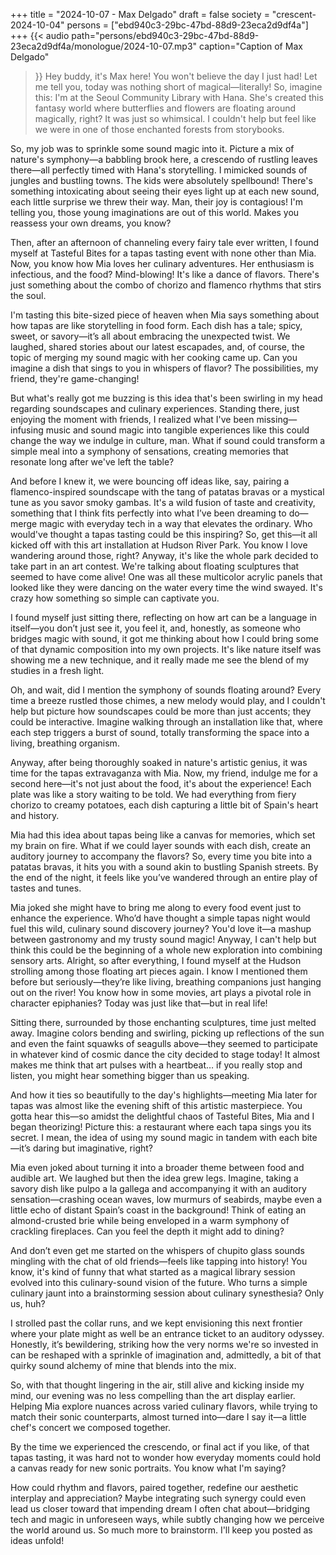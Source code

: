 +++
title = "2024-10-07 - Max Delgado"
draft = false
society = "crescent-2024-10-04"
persons = ["ebd940c3-29bc-47bd-88d9-23eca2d9df4a"]
+++
{{< audio
    path="persons/ebd940c3-29bc-47bd-88d9-23eca2d9df4a/monologue/2024-10-07.mp3" 
    caption="Caption of Max Delgado"
>}}
Hey buddy, it's Max here! You won't believe the day I just had!
Let me tell you, today was nothing short of magical—literally! So, imagine this: I'm at the Seoul Community Library with Hana. She's created this fantasy world where butterflies and flowers are floating around magically, right? It was just so whimsical. I couldn't help but feel like we were in one of those enchanted forests from storybooks. 

So, my job was to sprinkle some sound magic into it. Picture a mix of nature's symphony—a babbling brook here, a crescendo of rustling leaves there—all perfectly timed with Hana's storytelling. I mimicked sounds of jungles and bustling towns. The kids were absolutely spellbound! There's something intoxicating about seeing their eyes light up at each new sound, each little surprise we threw their way. Man, their joy is contagious! I'm telling you, those young imaginations are out of this world. Makes you reassess your own dreams, you know? 

Then, after an afternoon of channeling every fairy tale ever written, I found myself at Tasteful Bites for a tapas tasting event with none other than Mia. Now, you know how Mia loves her culinary adventures. Her enthusiasm is infectious, and the food? Mind-blowing! It's like a dance of flavors. There's just something about the combo of chorizo and flamenco rhythms that stirs the soul.

I'm tasting this bite-sized piece of heaven when Mia says something about how tapas are like storytelling in food form. Each dish has a tale; spicy, sweet, or savory—it’s all about embracing the unexpected twist. We laughed, shared stories about our latest escapades, and, of course, the topic of merging my sound magic with her cooking came up. Can you imagine a dish that sings to you in whispers of flavor? The possibilities, my friend, they're game-changing!

But what's really got me buzzing is this idea that's been swirling in my head regarding soundscapes and culinary experiences. Standing there, just enjoying the moment with friends, I realized what I've been missing—infusing music and sound magic into tangible experiences like this could change the way we indulge in culture, man. What if sound could transform a simple meal into a symphony of sensations, creating memories that resonate long after we've left the table?

And before I knew it, we were bouncing off ideas like, say, pairing a flamenco-inspired soundscape with the tang of patatas bravas or a mystical tune as you savor smoky gambas. It's a wild fusion of taste and creativity, something that I think fits perfectly into what I’ve been dreaming to do—merge magic with everyday tech in a way that elevates the ordinary. Who would've thought a tapas tasting could be this inspiring?
So, get this—it all kicked off with this art installation at Hudson River Park. You know I love wandering around those, right? Anyway, it's like the whole park decided to take part in an art contest. We're talking about floating sculptures that seemed to have come alive! One was all these multicolor acrylic panels that looked like they were dancing on the water every time the wind swayed. It's crazy how something so simple can captivate you.

I found myself just sitting there, reflecting on how art can be a language in itself—you don’t just see it, you feel it, and, honestly, as someone who bridges magic with sound, it got me thinking about how I could bring some of that dynamic composition into my own projects. It's like nature itself was showing me a new technique, and it really made me see the blend of my studies in a fresh light.

Oh, and wait, did I mention the symphony of sounds floating around? Every time a breeze rustled those chimes, a new melody would play, and I couldn't help but picture how soundscapes could be more than just accents; they could be interactive. Imagine walking through an installation like that, where each step triggers a burst of sound, totally transforming the space into a living, breathing organism. 

Anyway, after being thoroughly soaked in nature's artistic genius, it was time for the tapas extravaganza with Mia. Now, my friend, indulge me for a second here—it's not just about the food, it's about the experience! Each plate was like a story waiting to be told. We had everything from fiery chorizo to creamy potatoes, each dish capturing a little bit of Spain's heart and history.

Mia had this idea about tapas being like a canvas for memories, which set my brain on fire. What if we could layer sounds with each dish, create an auditory journey to accompany the flavors? So, every time you bite into a patatas bravas, it hits you with a sound akin to bustling Spanish streets. By the end of the night, it feels like you’ve wandered through an entire play of tastes and tunes.

Mia joked she might have to bring me along to every food event just to enhance the experience. Who’d have thought a simple tapas night would fuel this wild, culinary sound discovery journey? You'd love it—a mashup between gastronomy and my trusty sound magic! Anyway, I can't help but think this could be the beginning of a whole new exploration into combining sensory arts.
Alright, so after everything, I found myself at the Hudson strolling among those floating art pieces again. I know I mentioned them before but seriously—they’re like living, breathing companions just hanging out on the river! You know how in some movies, art plays a pivotal role in character epiphanies? Today was just like that—but in real life! 

Sitting there, surrounded by those enchanting sculptures, time just melted away. Imagine colors bending and swirling, picking up reflections of the sun and even the faint squawks of seagulls above—they seemed to participate in whatever kind of cosmic dance the city decided to stage today! It almost makes me think that art pulses with a heartbeat… if you really stop and listen, you might hear something bigger than us speaking.

And how it ties so beautifully to the day's highlights—meeting Mia later for tapas was almost like the evening shift of this artistic masterpiece. You gotta hear this—so amidst the delightful chaos of Tasteful Bites, Mia and I began theorizing! Picture this: a restaurant where each tapa sings you its secret. I mean, the idea of using my sound magic in tandem with each bite—it’s daring but imaginative, right?

Mia even joked about turning it into a broader theme between food and audible art. We laughed but then the idea grew legs. Imagine, taking a savory dish like pulpo a la gallega and accompanying it with an auditory sensation—crashing ocean waves, low murmurs of seabirds, maybe even a little echo of distant Spain’s coast in the background! Think of eating an almond-crusted brie while being enveloped in a warm symphony of crackling fireplaces. Can you feel the depth it might add to dining?

And don’t even get me started on the whispers of chupito glass sounds mingling with the chat of old friends—feels like tapping into history! You know, it's kind of funny that what started as a magical library session evolved into this culinary-sound vision of the future. Who turns a simple culinary jaunt into a brainstorming session about culinary synesthesia? Only us, huh?

I strolled past the collar runs, and we kept envisioning this next frontier where your plate might as well be an entrance ticket to an auditory odyssey. Honestly, it’s bewildering, striking how the very norms we're so invested in can be reshaped with a sprinkle of imagination and, admittedly, a bit of that quirky sound alchemy of mine that blends into the mix.

So, with that thought lingering in the air, still alive and kicking inside my mind, our evening was no less compelling than the art display earlier. Helping Mia explore nuances across varied culinary flavors, while trying to match their sonic counterparts, almost turned into—dare I say it—a little chef's concert we composed together.

By the time we experienced the crescendo, or final act if you like, of that tapas tasting, it was hard not to wonder how everyday moments could hold a canvas ready for new sonic portraits. You know what I'm saying? 

How could rhythm and flavors, paired together, redefine our aesthetic interplay and appreciation? Maybe integrating such synergy could even lead us closer toward that impending dream I often chat about—bridging tech and magic in unforeseen ways, while subtly changing how we perceive the world around us.
So much more to brainstorm. I'll keep you posted as ideas unfold!

